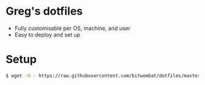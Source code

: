 Greg's dotfiles
============

* Fully customisable per OS, machine, and user
* Easy to deploy and set up

# Setup

```sh
$ wget -O - https://raw.githubusercontent.com/bitwombat/dotfiles/master/setup.sh 2>/dev/null
```

